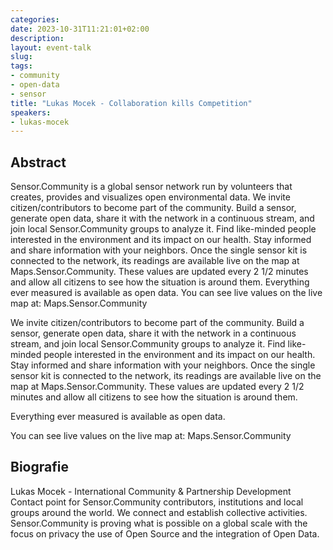 ```yaml
---
categories:
date: 2023-10-31T11:21:01+02:00
description:
layout: event-talk
slug:
tags:
- community
- open-data
- sensor
title: "Lukas Mocek - Collaboration kills Competition"
speakers:
- lukas-mocek
---
```


## Abstract

Sensor.Community is a global sensor network run by volunteers that creates, provides and visualizes open environmental data. We invite citizen/contributors to become part of the community. Build a sensor, generate open data, share it with the network in a continuous stream, and join local Sensor.Community groups to analyze it. Find like-minded people interested in the environment and its impact on our health. Stay informed and share information with your neighbors. Once the single sensor kit is connected to the network, its readings are available live on the map at Maps.Sensor.Community. These values are updated every 2 1/2 minutes and allow all citizens to see how the situation is around them. Everything ever measured is available as open data. You can see live values on the live map at: Maps.Sensor.Community

We invite citizen/contributors to become part of the community. Build a sensor, generate open data, share it with the network in a continuous stream, and join local Sensor.Community groups to analyze it. Find like-minded people interested in the environment and its impact on our health. Stay informed and share information with your neighbors. Once the single sensor kit is connected to the network, its readings are available live on the map at Maps.Sensor.Community. These values are updated every 2 1/2 minutes and allow all citizens to see how the situation is around them.

Everything ever measured is available as open data.

You can see live values on the live map at: Maps.Sensor.Community

## Biografie

Lukas Mocek - International Community & Partnership Development Contact point for Sensor.Community contributors, institutions and local groups around the world.
We connect and establish collective activities. Sensor.Community is proving what is possible on a global scale with the focus on privacy the use of Open Source and the integration of Open Data.
